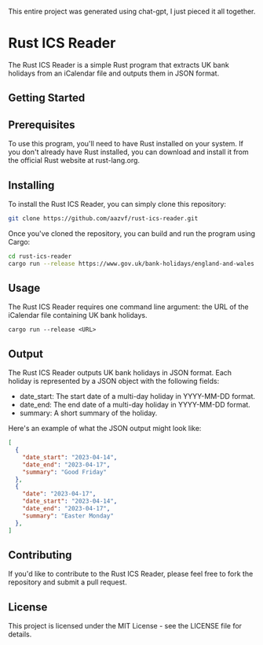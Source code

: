 This entire project was generated using chat-gpt, I just pieced it all together.

# Rust ICS Reader

The Rust ICS Reader is a simple Rust program that extracts UK bank holidays from an iCalendar file and outputs them in JSON format.

## Getting Started

## Prerequisites

To use this program, you'll need to have Rust installed on your system. If you don't already have Rust installed, you can download and install it from the official Rust website at rust-lang.org.

## Installing
To install the Rust ICS Reader, you can simply clone this repository:

```bash
git clone https://github.com/aazvf/rust-ics-reader.git
```

Once you've cloned the repository, you can build and run the program using Cargo:

```bash
cd rust-ics-reader
cargo run --release https://www.gov.uk/bank-holidays/england-and-wales.ics
```

## Usage
The Rust ICS Reader requires one command line argument: the URL of the iCalendar file containing UK bank holidays.

```
cargo run --release <URL>
```

## Output

The Rust ICS Reader outputs UK bank holidays in JSON format. Each holiday is represented by a JSON object with the following fields:

- date_start: The start date of a multi-day holiday in YYYY-MM-DD format.
- date_end: The end date of a multi-day holiday in YYYY-MM-DD format.
- summary: A short summary of the holiday.

Here's an example of what the JSON output might look like:

```json
[
  {
    "date_start": "2023-04-14",
    "date_end": "2023-04-17",
    "summary": "Good Friday"
  },
  {
    "date": "2023-04-17",
    "date_start": "2023-04-14",
    "date_end": "2023-04-17",
    "summary": "Easter Monday"
  },
]
```

## Contributing
If you'd like to contribute to the Rust ICS Reader, please feel free to fork the repository and submit a pull request.

## License
This project is licensed under the MIT License - see the LICENSE file for details.
